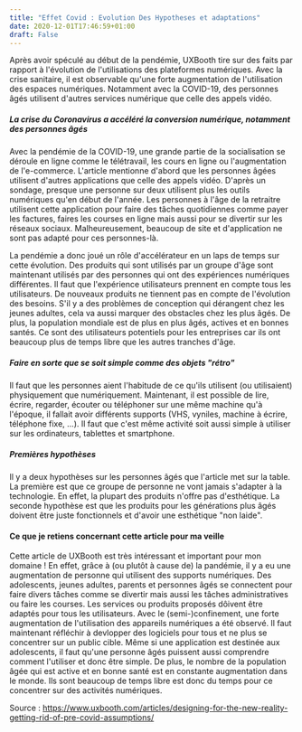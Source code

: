 ```yaml
---
title: "Effet Covid : Evolution Des Hypotheses et adaptations"
date: 2020-12-01T17:46:59+01:00
draft: False
---
```


Après avoir spéculé au début de la pendémie, UXBooth tire sur des faits par rapport à l'évolution de l'utilisations des plateformes numériques. Avec la crise sanitaire, il est observable qu'une forte augmentation de l'utilisation des espaces numériques. Notamment avec la COVID-19, des personnes âgés utilisent d'autres services numérique que celle des appels vidéo. 



##### La crise du Coronavirus a accéléré la conversion numérique, notamment des personnes âgés

Avec la pendémie de la COVID-19, une grande partie de la socialisation se déroule en ligne comme le télétravail, les cours en ligne ou l'augmentation de l'e-commerce. L'article mentionne d'abord que les personnes âgées utilisent d'autres applications que celle des appels vidéo. D'après un sondage, presque une personne sur deux utilisent plus les outils numériques qu'en début de l'année. Les personnes à l'âge de la retraitre utilisent cette application pour faire des tâches quotidiennes comme payer les factures, faires les courses en ligne mais aussi pour se divertir sur les réseaux sociaux. Malheureusement, beaucoup de site et d'application ne sont pas adapté pour ces personnes-là.



La pendémie a donc joué un rôle d'accélérateur en un laps de temps sur cette évolution. Des produits qui sont utilisés par un groupe d'âge sont maintenant utilisés par des personnes qui ont des expériences numériques différentes. Il faut que l'expérience utilisateurs prennent en compte tous les utilisateurs. De nouveaux produits ne tiennent pas en compte de l'évolution des besoins. S'il y a des problèmes de conception qui dérangent chez les jeunes adultes, cela va aussi marquer des obstacles chez les plus âgés. De plus, la population mondiale est de plus en plus âgés, actives et en bonnes santés. Ce sont des utilisateurs potentiels pour les entreprises car ils ont beaucoup plus de temps libre que les autres tranches d'âge.



##### Faire en sorte que se soit simple comme des objets "rétro"

Il faut que les personnes aient l'habitude de ce qu'ils utilisent (ou utilisaient) physiquement que numériquement. Maintenant, il est possible de lire, écrire, regarder, écouter ou téléphoner sur une même machine qu'à l'époque, il fallait avoir différents supports (VHS, vyniles, machine à écrire, téléphone fixe, ...). Il faut que c'est même activité soit aussi simple à utiliser sur les ordinateurs, tablettes et smartphone. 



##### Premières hypothèses 

Il y a deux hypothèses sur les personnes âgés que l'article met sur la table. La première est que ce groupe de personne ne vont jamais s'adapter à la technologie. En effet, la plupart des produits n'offre pas d'esthétique. La seconde hypothèse est que les produits pour les générations plus âgés doivent être juste fonctionnels et d'avoir une esthétique "non laide". 



#### Ce que je retiens concernant cette article pour ma veille

Cette article de UXBooth est très intéressant et important pour mon domaine ! En effet, grâce à (ou plutôt à cause de) la pandémie, il y a eu une augmentation de personne qui utilisent des supports numériques. Des adolescents, jeunes adultes, parents et personnes âgés se connectent pour faire divers tâches comme se divertir mais aussi les tâches administratives ou faire les courses. Les services ou produits proposés dôivent être adaptés pour tous les utilisateurs. Avec le (semi-)confinement, une forte augmentation de l'utilisation des appareils numériques a été observé. Il faut maintenant réfléchir à devlopper des logiciels pour tous et ne plus se concentrer sur un public cible. Même si une application est destinée aux adolescents, il faut qu'une personne âgés puissent aussi comprendre comment l'utiliser et donc être simple. De plus, le nombre de la population âgée qui est active et en bonne santé est en constante augmentation dans le monde. Ils sont beaucoup de temps libre est donc du temps pour ce concentrer sur des activités numériques. 



Source : https://www.uxbooth.com/articles/designing-for-the-new-reality-getting-rid-of-pre-covid-assumptions/